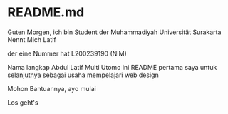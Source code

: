 # README.md
Guten Morgen, ich bin Student der Muhammadiyah Universität Surakarta
Nennt Mich Latif

der eine Nummer hat L200239190 (NIM)

Nama langkap Abdul Latif Multi Utomo
ini README pertama saya untuk selanjutnya sebagai usaha mempelajari web design

Mohon Bantuannya, ayo mulai

Los geht's
